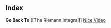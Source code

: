 ## Index
**Go Back To** [[The Riemann Integral]]
[Nice Video](https://www.youtube.com/watch?v=NLU9U8-wJrM)